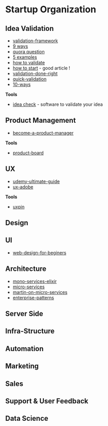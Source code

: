 Startup Organization
====================



## Idea Validation

* [validation-framework](https://medium.com/swlh/the-startup-framework-to-validate-your-idea-before-you-spend-1-5c475a3bbd6f)
* [9 ways](https://startbloggingonline.com/ways-to-validate-your-startup-ideas/) 
* [quora question](https://www.quora.com/What-are-the-best-ways-to-validate-a-startup-idea)
* [5 examples](https://www.growthsandwich.com/resources/startup-idea-validation-examples/)
* [how to validate](https://medium.com/@adjblog/how-do-you-validate-a-startup-idea-b6e71a5ea803)
* [how to start](https://medium.com/swlh/how-to-start-a-startup-e4f002ff3ee1) - good article !
* [validation-done-right](https://medium.com/@jackrobertscott/startup-validation-done-right-6c7c62229e9)
* [quick-validation](https://medium.com/swlh/the-quick-and-dirty-guide-to-validating-your-startup-idea-c6be6cd91f51)
* [10-ways](https://www.productplan.com/lean-market-validation-10-ways-rapidly-test-startup-idea/)



**Tools**

* [idea check](https://www.ideacheck.io) - software to validate your idea


## Product Management

* [become-a-product-manager](https://www.udemy.com/course/become-a-product-manager-learn-the-skills-get-a-job/)

**Tools**

* [product-board](https://www.productboard.com)


## UX

* [udemy-ultimate-guide](https://www.udemy.com/course/ultimate-guide-to-ux/)
* [ux-adobe](https://www.udemy.com/course/ui-ux-web-design-using-adobe-xd/)


**Tools**

* [uxpin](https://www.uxpin.com)


## Design



## UI

* [web-design-for-beginers](https://www.udemy.com/course/web-design-for-beginners-real-world-coding-in-html-css/)



## Architecture

* [mono-services-elixir](http://tjheeta.github.io/2016/12/16/dawn-of-the-microlith-monoservices-microservices-with-elixir/)
* [micro-services](https://microservices.io/patterns/microservices.html)
* [martin-on-micro-services](https://martinfowler.com/articles/microservices.html)
* [enterprise-patterns](http://www.enterpriseintegrationpatterns.com)





## Server Side




## Infra-Structure




## Automation



## Marketing



## Sales




## Support & User Feedback




## Data Science


